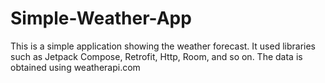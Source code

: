 # Simple-Weather-App
This is a simple application showing the weather forecast.
It used libraries such as Jetpack Compose, Retrofit, Http, Room, and so on.
The data is obtained using weatherapi.com
